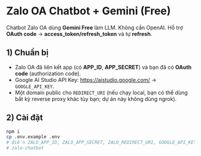 # Zalo OA Chatbot + Gemini (Free)

Chatbot Zalo OA dùng **Gemini Free** làm LLM. Không cần OpenAI. Hỗ trợ **OAuth code** → **access_token/refresh_token** và tự **refresh**.

## 1) Chuẩn bị
- Zalo OA đã liên kết app (có **APP_ID**, **APP_SECRET**) và bạn đã có **OAuth code** (authorization code).
- Google AI Studio API Key: https://aistudio.google.com/ → `GOOGLE_API_KEY`.
- Một domain public cho `REDIRECT_URI` (nếu chạy local, bạn có thể dùng bất kỳ reverse proxy khác tùy bạn; dự án này không dùng ngrok).

## 2) Cài đặt
```bash
npm i
cp .env.example .env
# điền ZALO_APP_ID, ZALO_APP_SECRET, ZALO_REDIRECT_URI, GOOGLE_API_KEY
#   z a l o - c h a t b o t  
 